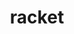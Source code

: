 ---
layout: equipment
title: racket
permalink: /equipment/racket/victor
hero-image-category: "victor"
search-bar-type: "racket"
athlete-category: "victor"
pagination:
  enabled: true
  collection: product
  category: [racket,victor]
  per_page: 9 # Number of posts per page  
---